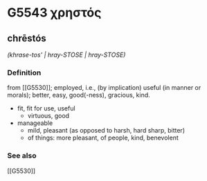 # G5543 χρηστός

## chrēstós

_(khrase-tos' | hray-STOSE | hray-STOSE)_

### Definition

from [[G5530]]; employed, i.e., (by implication) useful (in manner or morals); better, easy, good(-ness), gracious, kind.

- fit, fit for use, useful
  - virtuous, good
- manageable
  - mild, pleasant (as opposed to harsh, hard sharp, bitter)
  - of things: more pleasant, of people, kind, benevolent

### See also

[[G5530]]

